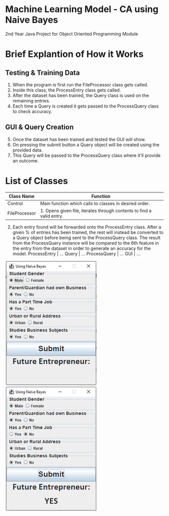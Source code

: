 # Machine Learning Model - CA using Naive Bayes
2nd Year Java Project for Object Oriented Programming Module

# Brief Explantion of How it Works

## Testing & Training Data
1. When the program is first run the FileProcessor class gets called.
2. Inside this class, the ProcessEntry class gets called.
3. After the dataset has been trained, the Query class is used on the remaining entries.
4. Each time a Query is created it gets passed to the ProcessQuery class to check accuracy.

## GUI & Query Creation
5. Once the dataset has been trained and tested the GUI will show.
6. On pressing the submit button a Query object will be created using the provided data.
7. This Query will be passed to the ProcessQuery class where it'll provide an outcome.

# List of Classes
Class Name |  Function
--- | --- 
Control | Main function which calls to classes in desired order.
FileProcessor | 1. Opens given file, iterates through contents to find a valid entry. 
2. Each entry found will be forwarded onto the ProcessEntry class. After a given % of entries has been trained, the rest will instead be converted to a Query object before being sent to the ProcessQuery class. The result from the ProcessQuery instance will be compared to the 6th feature in the entry from the dataset in order to generate an accuracy for the model. 
ProcessEntry | ...
Query | ...
ProcessQuery | ...
GUI | ...


![alt text](https://github.com/SeanHampson/MLM-CA/blob/main/images/default-gui.png "Default GUI")
![alt text](https://github.com/SeanHampson/MLM-CA/blob/main/images/selection-gui.png "Selection GUI")

